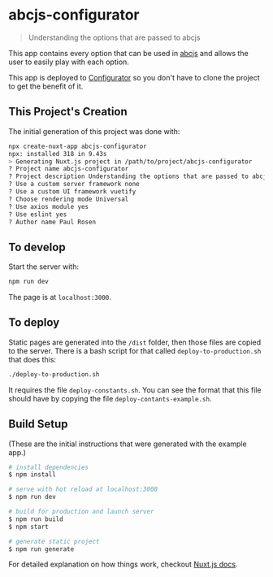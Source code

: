 # abcjs-configurator
> Understanding the options that are passed to abcjs

This app contains every option that can be used in [abcjs](https://abcjs.net) and allows the user to easily play with each option.

This app is deployed to [Configurator](https://configurator.abcjs.net) so you don't have to clone the project to get the benefit of it.

## This Project's Creation

The initial generation of this project was done with:
``` bash
npx create-nuxt-app abcjs-configurator
npx: installed 318 in 9.43s
> Generating Nuxt.js project in /path/to/project/abcjs-configurator
? Project name abcjs-configurator
? Project description Understanding the options that are passed to abcjs
? Use a custom server framework none
? Use a custom UI framework vuetify
? Choose rendering mode Universal
? Use axios module yes
? Use eslint yes
? Author name Paul Rosen
```

## To develop

Start the server with:
``` bash
npm run dev
```
The page is at `localhost:3000`.

## To deploy

Static pages are generated into the `/dist` folder, then those files are copied to the server. There is a bash script for that called `deploy-to-production.sh` that does this:
``` bash
./deploy-to-production.sh
```

It requires the file `deploy-constants.sh`. You can see the format that this file should have by copying the file `deploy-contants-example.sh`.

## Build Setup

(These are the initial instructions that were generated with the example app.)

``` bash
# install dependencies
$ npm install

# serve with hot reload at localhost:3000
$ npm run dev

# build for production and launch server
$ npm run build
$ npm start

# generate static project
$ npm run generate
```

For detailed explanation on how things work, checkout [Nuxt.js docs](https://nuxtjs.org).
